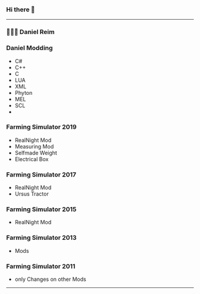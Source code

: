 ### Hi there 👋
---------------------------------------------------------------------------
### 👨🏼‍🚒 Daniel Reim 
### Daniel Modding

- C#
- C++
- C
- LUA
- XML
- Phyton
- MEL
- SCL
- 


### Farming Simulator 2019
- RealNight Mod
- Measuring Mod
- Selfmade Weight
- Electrical Box

### Farming Simulator 2017
- RealNight Mod
- Ursus Tractor

### Farming Simulator 2015
- RealNight Mod

### Farming Simulator 2013
- Mods

### Farming Simulator 2011
- only Changes on other Mods
---------------------------------------------------------------------------

<!--
**Danielmodding/DanielModding** is a ✨ _special_ ✨ repository because its `README.md` (this file) appears on your GitHub profile.

Here are some ideas to get you started:

- 🔭 I’m currently working on ...
- 🌱 I’m currently learning ...
- 👯 I’m looking to collaborate on ...
- 🤔 I’m looking for help with ...
- 💬 Ask me about ...
- 📫 How to reach me: ...
- 😄 Pronouns: ...
- ⚡ Fun fact: ...
-->
